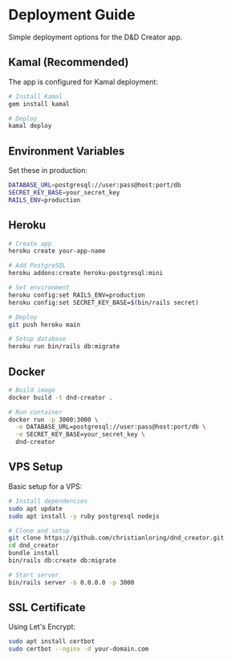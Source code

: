 # Deployment Guide

Simple deployment options for the D&D Creator app.

## Kamal (Recommended)

The app is configured for Kamal deployment:

```bash
# Install Kamal
gem install kamal

# Deploy
kamal deploy
```

## Environment Variables

Set these in production:

```bash
DATABASE_URL=postgresql://user:pass@host:port/db
SECRET_KEY_BASE=your_secret_key
RAILS_ENV=production
```

## Heroku

```bash
# Create app
heroku create your-app-name

# Add PostgreSQL
heroku addons:create heroku-postgresql:mini

# Set environment
heroku config:set RAILS_ENV=production
heroku config:set SECRET_KEY_BASE=$(bin/rails secret)

# Deploy
git push heroku main

# Setup database
heroku run bin/rails db:migrate
```

## Docker

```bash
# Build image
docker build -t dnd-creator .

# Run container
docker run -p 3000:3000 \
  -e DATABASE_URL=postgresql://user:pass@host:port/db \
  -e SECRET_KEY_BASE=your_secret_key \
  dnd-creator
```

## VPS Setup

Basic setup for a VPS:

```bash
# Install dependencies
sudo apt update
sudo apt install -y ruby postgresql nodejs

# Clone and setup
git clone https://github.com/christianloring/dnd_creator.git
cd dnd_creator
bundle install
bin/rails db:create db:migrate

# Start server
bin/rails server -b 0.0.0.0 -p 3000
```

## SSL Certificate

Using Let's Encrypt:

```bash
sudo apt install certbot
sudo certbot --nginx -d your-domain.com
```
